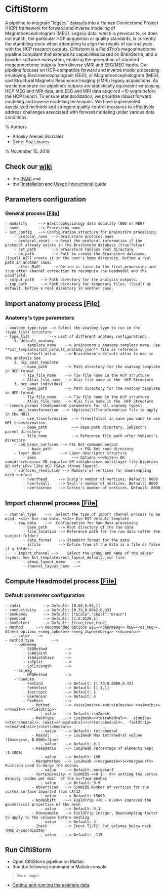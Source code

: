 # CiftiStorm
A pipeline to integrate “legacy” datasets into a Human Connectome Project (HCP) framework for forward and inverse modeling of Magnetoencephalogram (MEG). Legacy data, which is previous to, or does not match, the particular HCP acquisition or quality standards, is currently the stumbling stone when attempting to align the results of our analyses with the HCP research outputs. Ciftistorm is a FieldTrip’s megconnectome pipeline compliant that extends its capabilities based on BrainStorm, and a broader software ecosystem, enabling the generation of standard megconnectome outputs from diverse sMRI and EEG/MEG inputs. Our pipeline focuses on HCP-compatible forward and inverse model processing employing Electroencephalogram (EEG), or Magnetoencephalogram (MEG), and Structural Magnetic Resonance Imaging (sMRI) legacy acquisitions. As we demonstrate our pipeline’s outputs are statistically equivalent employing HCP MEG and MRI data, and EEG and MRI data acquired ~10 years before the HCP launch. To ensure standardization, we prioritize robust forward modeling and inverse modeling techniques. We have implemented specialized methods and stringent quality control measures to effectively address challenges associated with forward modeling under various data conditions.

% Authors
 - Ariosky Areces Gonzalez
 - Deirel Paz Linares

% November 15, 2019

## Check our [wiki](https://github.com/CCC-members/CiftiStorm/wiki)
* the [[FAQ]](https://github.com/CCC-members/CiftiStorm/wiki/FAQ) and
* the [[Installation and Usage Instructions]](https://github.com/CCC-members/CiftiStorm/wiki/Installation-and-Usage-Instructions) guide


## Parameters configuration
### General process [[File]](https://github.com/CCC-members/CiftiStorm/blob/master/config_properties/general_params.json)
    - modality     --> Electrophysiology data modality (EEG or MEG)
    - name         --> Processing name
    - bst_config   --> Configuration structure for Brainstorm processing
        - protocol_name  --> Brainstorm protocol name
        - protocol_reset --> Reset the protocol information if the protocol already exists in the Brainstorm database (true|false)
        - bst_path       --> Brainstorm Toolbox root directory
        - db_path        --> Path to create the Brainstorm database. (local) Will create it in the user's home directory. Define a real path in another case.
        - after_MaQC     --> Define as false to the first processing and true after channel correction to recompute the Headmodel and the Leadfield.
    - output_path   --> Path directory for the analysis outputs.
    - tmp_path      --> Path directory for temporary files. (local) as default. Define a real directory in another case. 
## Import anatomy process [[File]](https://github.com/CCC-members/CiftiStorm/blob/master/config_properties/process_import_anat.json)
### Anatomy's type parameters
    - anatomy_type:type --> Select the anatomy type to run in the (type_list) structure
    - type_list         --> List of different anatomy configurations.
        1. default_anatomy
            - template_name    --> Brainstorm's Anatomy template name. See **bst_templates/bst_default_anatomy.json** file as reference 
            - default_atlas    --> Brainstorm's default atlas to use in the analysis See
        2. hcp_anat_template
            - base_path        --> Path directory for the anatomy template in HCP format
            - T1w_file_name    --> T1w file name in the HCP structure
            - Atlas_file_name  --> Alas file name in the  HCP Structure
        3. hcp_anat_individual 
            - base_path        --> Path directory for the anatomy template in HCP format
            - T1w_file_name    --> T1w file name in the HCP structure
            - Atlas_file_name  --> Alas file name in the  HCP Structure
    - common_params (Independent parameters for all anatomy types)
        - mri_transformation  --> (Optional)(Transformation file to apply in the MRI)
            - use_transformation  --> (true|false) in case you want to use MRI transformation.
            - base_path           --> Base path directory. Subject's parent directory
            - file_name           --> Reference file path after Subject's directory
        - non_brain_surfaces --> FSL Bet command output
              - base_path           --> FSL Bet root directory
        - layer_desc         --> Layer descriptor structure
            - desc                --> Options <<white>> OR <<midthickness>> OR <<pial>> OR <<bigbrain>> multilayer like bigbrain OR <<fs_LR>> like HCP FSAve (three layers).
        - surfaces_resolution --> Numbers of vertices for downsampling each surface
            - nverthead     --> Scalp's number of vertices. Default: 8000
            - nvertskull    --> Skull's number of vertices. Default: 8000
            - nvertcortex   --> Cortex's number of vertices. Default: 8000        

## Import channel process [[File]](https://github.com/CCC-members/CiftiStorm/blob/master/config_properties/process_import_channel.json)
    - channel_type    -->  Select the type of import channel process to be used. <<1>> Use raw data. <<2>> Use BST default template
        - raw_data    -->  Configuration for Raw data processing
            - base_path     --> Root directory of the raw data
            - file_location --> Reference path for the raw data (after the subject folder)
            - data_format   --> Standard format for the data
            - isfile        --> Define true if the data is a file or false if a folder.
        - import_channel -->    Select the group and name of the sensor layout. See bst_templates/bst_layout_default.json file.
            - group_layout_name    --> 
            - channel_layout_name  -->

## Compute Headmodel process [[File]](https://github.com/CCC-members/CiftiStorm/blob/master/config_properties/process_comp_headmodel.json)
### Default parameter configuration
    - radii          --> Default: [0.88,0.93,1]
    - conductivity   --> Default: [0.33,0.0042,0.33]
    - BemNames       --> Default: ["Scalp","Skull","Brain"]
    - BemCond        --> Default: [1,0.0125,1]
    - BemSelect      --> Default: [true,true,true]
    - Method      --> Recommended options EEG=<<openmeeg>> MEG=<<os_meg>>. Others options <<meg_sphere>> <<eeg_3sphereberg>> <<duneuro>> 
        - value   --> 
    - method_type        -->
        - openmeeg
            - EEGMethod        -->
            - isAdjoint        -->
            - isAdaptative     -->
            - isSplit          -->
            - SplitLength      -->
        - os_meg
            - MEGMethod        -->
        - duneuro
            - FemCond          --> Default: [1.79,0.0080,0.43]
            - FemSelect        --> Default: [1,1,1]
            - Isotropic        --> Default: 1
            - UseTensor        --> Default: 0
            - FemMesh          -->
                - Method       --> <<iso2mesh>> <<brain2mesh>> <<simnibs>> <<roast>> <<fieldtrip>>
                    - value    --> Default:iso2mesh
                - MeshType     --> iso2mesh=<<tetrahedral>>.  simnibs=<<tetrahedral>>. roast=<<hexahedral>>|<<tetrahedral>>.  fieldtrip=<<hexahedral>>|<<tetrahedral>>
                    - value    --> Default: tetrahedral
                - MaxVol       --> iso2mesh Max tetrahedral volume (10=coarse, 0.0001=fine)
                    - value    --> Default: 0.1
                - KeepRatio    --> iso2mesh Percentage of elements kept (1-100%)
                    - value    --> Default: 100
                - MergeMethod  --> iso2mesh <<mergemesh>>|<<mergesurf>> Function used to merge the meshes
                    - value    --> Default: mergesurf
                - VertexDensity--> SimNIBS <<0.1 - X>> setting the vertex density (nodes per mm2)  of the surface meshes
                    - value    --> Default: 0.5
                - NbVertices   --> SimNIBS Number of vertices for the cortex surface imported from CAT12
                    - value    --> Default: 15000
                - NodeShift    --> FieldTrip <<0 - 0.49>> Improves the geometrical properties of the mesh
                    - value    --> Default: 0.3
                - Downsample   --> FieldTrip Integer, Downsampling factor to apply to the volumes before meshing
                    - value    --> Default: 3
                - Zneck        --> Input T1/T2: Cut volumes below neck (MNI Z-coordinate)
                    - value    --> Default: -115

## Run CiftiStorm
* Open CiftiStorm pipeline on Matlab
* Run the following command in Matlab console
>     Main nogui

* [Getting and running the example data](https://github.com/CCC-members/CiftiStorm/wiki/Getting-and-running-the-example-data)

